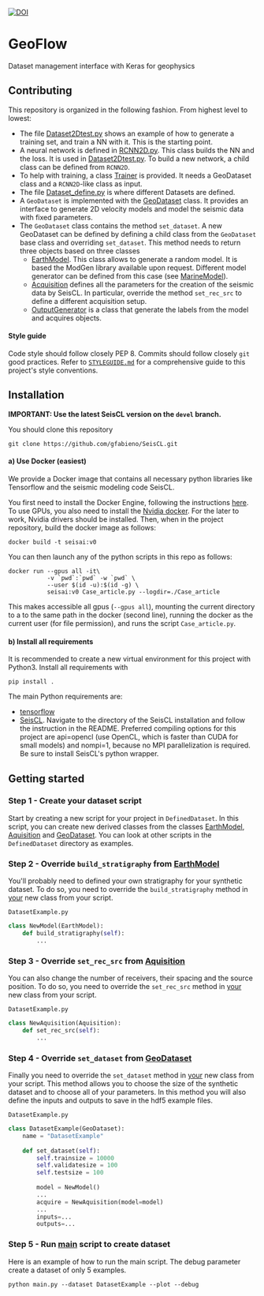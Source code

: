 [![DOI](https://zenodo.org/badge/DOI/10.5281/zenodo.3492115.svg)](https://doi.org/10.5281/zenodo.3492115)

# GeoFlow

Dataset management interface with Keras for geophysics

## Contributing

This repository is organized in the following fashion. From highest level to
lowest:

*   The file [Dataset2Dtest.py](main.py) shows an example of how to generate
a training set, and train a NN with it. This is the starting point.
*   A neural network is defined in [RCNN2D.py](GeoFlow/RCNN2D.py).
This class builds the NN and the loss. It is used in [Dataset2Dtest.py](main.py).
To build a new network, a child class can be defined from `RCNN2D`.
*   To help with training, a class [Trainer](GeoFlow/Trainer.py) is provided.
It needs a GeoDataset class and a `RCNN2D`-like class as input.
*   The file [Dataset_define.py](Dataset_define.py) is where different Datasets are
defined.
*  A `GeoDataset` is implemented with the [GeoDataset](GeoFlow/GeoDataset.py) class. It provides an
interface to generate 2D velocity models and model the seismic data with
fixed parameters.
*   The `GeoDataset` class contains the method `set_dataset`. A new GeoDataset can be defined
by defining a child class from the `GeoDataset` base class and overriding `set_dataset`.
This method needs to return three objects based on three classes
    *  [EarthModel](GeoFlow/BaseModelGenerator.py). This class allows
    to generate a random model. It is based the ModGen library available upon
    request. Different model generator can be defined from this case (see
    [MarineModel](GeoFlow/BaseModelGenerator.py)).
    *   [Acquisition](GeoFlow/SeismicGenerator.py) defines all the parameters
    for the creation of the seismic data by SeisCL. In particular, override the
    method `set_rec_src` to define a different acquisition setup.
    * [OutputGenerator](GeoFlow/GraphIO.py) is a class that generate the
    labels from the model and acquires objects.


#### Style guide

Code style should follow closely PEP 8. Commits should follow closely `git` good practices. Refer to [`STYLEGUIDE.md`](https://github.com/gfabieno/Deep_2D_velocity/blob/master/STYLEGUIDE.md) for a comprehensive guide to this project's style conventions.

## Installation

**IMPORTANT: Use the latest SeisCL version on the `devel` branch.**


You should clone this repository

    git clone https://github.com/gfabieno/SeisCL.git

#### a) Use Docker (easiest)

We provide a Docker image that contains all necessary python libraries like Tensorflow
and the seismic modeling code SeisCL.

You first need to install the Docker Engine, following the instructions [here](https://docs.docker.com/install/).
To use GPUs, you also need to install the [Nvidia docker](https://github.com/NVIDIA/nvidia-docker).
For the later to work, Nvidia drivers should be installed.
Then, when in the project repository, build the docker image as follows:

    docker build -t seisai:v0

You can then launch any of the python scripts in this repo as follows:

    docker run --gpus all -it\
               -v `pwd`:`pwd` -w `pwd` \
               --user $(id -u):$(id -g) \
               seisai:v0 Case_article.py --logdir=./Case_article

This makes accessible all gpus (`--gpus all`), mounting the current directory to a
to the same path in the docker (second line), running the docker as the current user
(for file permission), and runs the script `Case_article.py`.

#### b) Install all requirements

It is recommended to create a new virtual environment for this project with Python3.
Install all requirements with
```
pip install .
```
The main Python requirements are:
* [tensorflow](https://www.tensorflow.org)
* [SeisCL](https://github.com/gfabieno/SeisCL). Navigate to the directory of the SeisCL installation and follow the instruction in the README. Preferred compiling options for this project are api=opencl (use OpenCL, which is faster than CUDA for small models) and nompi=1, because no MPI parallelization is required. Be sure to install SeisCL's python wrapper.

## Getting started

### Step 1 - Create your dataset script

Start by creating a new script for your project in `DefinedDataset`. In this script, 
you can create new derived classes from the classes [EarthModel](GeoFlow/EarthModel.py), 
[Aquisition](GeoFlow/SeismicGenerator.py) and [GeoDataset](GeoFlow/GeoDataset.py). You can 
look at other scripts in the `DefinedDataset` directory as examples.

### Step 2 - Override `build_stratigraphy` from [EarthModel](GeoFlow/EarthModel.py)
You'll probably need to defined your own stratigraphy for your synthetic dataset. To do so, 
you need to override the `build_stratigraphy` method in <u>your</u> new class from your script.

    DatasetExample.py
```python
class NewModel(EarthModel):
    def build_stratigraphy(self):
        ...
```

### Step 3 - Override `set_rec_src` from [Aquisition](GeoFlow/SeismicGenerator.py)
You can also change the number of receivers, their spacing and the source position. To do so, 
you need to override the `set_rec_src` method in <u>your</u> new class from your script.
    
    DatasetExample.py
```python    
class NewAquisition(Aquisition):
    def set_rec_src(self):
        ...
```

### Step 4 - Override `set_dataset` from [GeoDataset](GeoFlow/GeoDataset.py)
Finally you need to override the `set_dataset` method in <u>your</u> new class from your script.
This method allows you to choose the size of the synthetic dataset and to choose all of your 
parameters. In this method you will also define the inputs and outputs to save in the 
hdf5 example files.

    DatasetExample.py
```python    
class DatasetExample(GeoDataset):
    name = "DatasetExample"
    
    def set_dataset(self):
        self.trainsize = 10000
        self.validatesize = 100
        self.testsize = 100
        
        model = NewModel()
        ...  
        acquire = NewAquisition(model=model)
        ...
        inputs=...
        outputs=...
```

### Step 5 - Run [main](main.py) script to create dataset
Here is an example of how to run the main script. The debug parameter create a dataset 
of only 5 examples.

    python main.py --dataset DatasetExample --plot --debug

    
    
